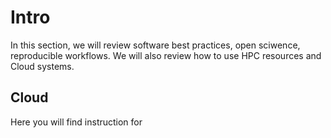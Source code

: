 # Intro


In this section, we will review software best practices, open sciwence, reproducible workflows. We will also review how to use HPC resources and Cloud systems.


## Cloud
Here you will find instruction for 